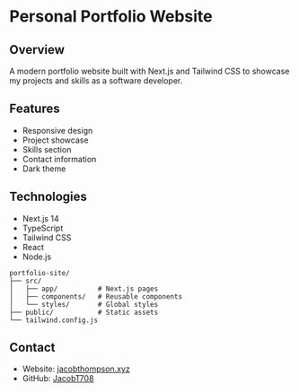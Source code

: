 # Personal Portfolio Website

## Overview
A modern portfolio website built with Next.js and Tailwind CSS to showcase my projects and skills as a software developer.

## Features
- Responsive design
- Project showcase
- Skills section
- Contact information
- Dark theme

## Technologies
- Next.js 14
- TypeScript
- Tailwind CSS
- React
- Node.js
```
portfolio-site/
├── src/
│   ├── app/          # Next.js pages
│   ├── components/   # Reusable components
│   └── styles/       # Global styles
├── public/           # Static assets
└── tailwind.config.js
```
## Contact
- Website: [jacobthompson.xyz](https://jacobthompson.xyz)
- GitHub: [JacobT708](https://github.com/JacobT708)

